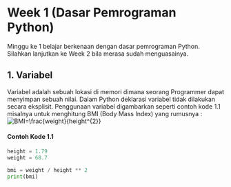 # Week 1 (Dasar Pemrograman Python)
Minggu ke 1 belajar berkenaan dengan dasar pemrograman Python. Silahkan lanjutkan ke Week 2 bila merasa sudah menguasainya.

## 1. Variabel
Variabel adalah sebuah lokasi di memori dimana seorang Programmer dapat menyimpan sebuah nilai. Dalam Python deklarasi variabel tidak dilakukan secara eksplisit. Penggunaan variabel digambarkan seperti contoh kode 1.1 misalnya untuk menghitung BMI (Body Mass Index) yang rumusnya :
![BMI=\frac{weight}{height^{2}}](https://render.githubusercontent.com/render/math?math=BMI%3D%5Cfrac%7Bweight%7D%7Bheight%5E%7B2%7D%7D)
#### Contoh Kode 1.1
```python
height = 1.79
weight = 68.7

bmi = weight / height ** 2
print(bmi)
```

